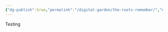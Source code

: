 ```yaml
---
{"dg-publish":true,"permalink":"/digital-garden/the-roots-remember/","noteIcon":"","created":"2025-08-06T22:15:43.124-07:00","updated":"2025-08-06T22:38:47.586-07:00"}
---
```


Testing
